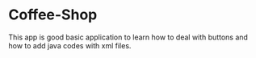 # Coffee-Shop
This app is good basic application to learn how to deal with buttons and how to add java codes with xml files.
